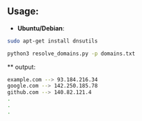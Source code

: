## Usage:
- **Ubuntu/Debian**:
```bash
sudo apt-get install dnsutils
```
```bash
python3 resolve_domains.py -p domains.txt
```
** output:
```bash
example.com --> 93.184.216.34
google.com --> 142.250.185.78
github.com --> 140.82.121.4
.
.
.
```
